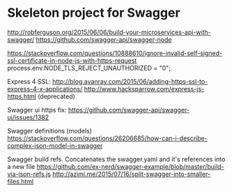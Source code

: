 # Skeleton project for Swagger
http://robferguson.org/2015/06/06/build-your-microservices-api-with-swagger/
https://github.com/swagger-api/swagger-node

https://stackoverflow.com/questions/10888610/ignore-invalid-self-signed-ssl-certificate-in-node-js-with-https-request
process.env.NODE_TLS_REJECT_UNAUTHORIZED = "0";

Express 4 SSL:
http://blog.ayanray.com/2015/06/adding-https-ssl-to-express-4-x-applications/
http://www.hacksparrow.com/express-js-https.html (deprecated)

Swagger ui https fix:
https://github.com/swagger-api/swagger-ui/issues/1382

Swagger definitions (models)
https://stackoverflow.com/questions/26206685/how-can-i-describe-complex-json-model-in-swagger

Swagger build refs. Concatenates the swagger.yaml and it's references into a new file 
https://github.com/ex-nerd/swagger-example/blob/master/build-via-json-refs.js
http://azimi.me/2015/07/16/split-swagger-into-smaller-files.html
